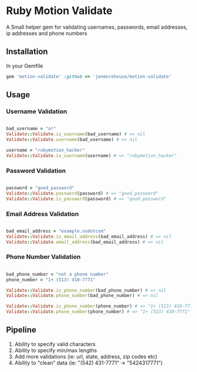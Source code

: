 # Ruby Motion Validate
A Small helper gem for validating usernames, passwords, email addresses, ip addresses and phone numbers

## Installation

In your Gemfile
~~~ ruby
gem 'motion-validate' :github => 'jonmorehouse/motion-validate'
~~~

## Usage

### Username Validation

~~~ ruby

bad_username = "a!"
Validate::Validate.is_username(bad_username) # => nil
Validate::Validate.username(bad_username) # => nil

username = "rubymotion_hacker"
Validate::Validate.is_username(username) # => "rubymotion_hacker"

~~~

### Password Validation

~~~ ruby

password = "good_password"
Validate::Validate.password(password) # => "good_password"
Validate::Validate.is_password(password) # => "good_password"

~~~

### Email Address Validation

~~~ ruby

bad_email_address = "example.nodotcom"
Validate::Validate.is_email_address(bad_email_address) # => nil
Validate::Validate.email_address(bad_email_address) # => nil

~~~

### Phone Number Validation

~~~ ruby

bad_phone_number = "not a phone number"
phone_number = "1+ (513) 410-7771"

Validate::Validate.is_phone_number(bad_phone_number) # => nil
Validate::Validate.phone_number(bad_phone_number) # => nil

Validate::Validate.is_phone_number(phone_number) # => "1+ (513) 410-7771"
Validate::Validate.phone_number(phone_number) # => "1+ (513) 410-7771"

~~~

## Pipeline

1. Ability to specify valid characters
2. Ability to specify min/max lengths
3. Add more validations (ie: url, state, address, zip codes etc)
4. Ability to "clean" data (ie: "(542) 431-7771" -> "5424317771")


